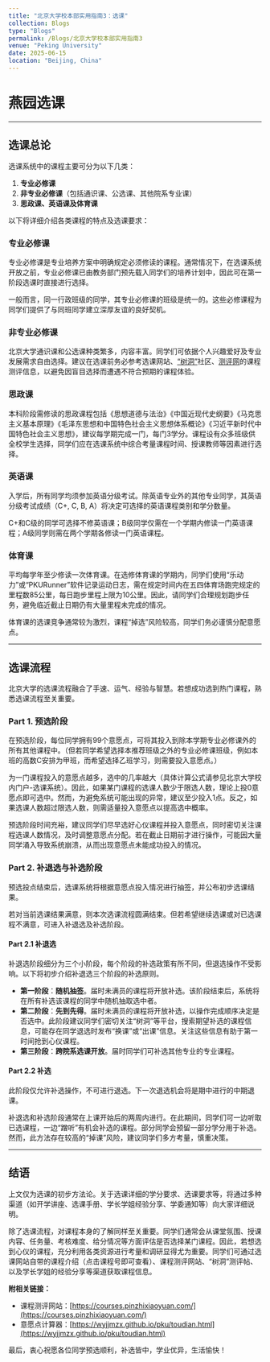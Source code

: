 ```yaml
---
title: "北京大学校本部实用指南3：选课"
collection: Blogs
type: "Blogs"
permalink: /Blogs/北京大学校本部实用指南3
venue: "Peking University"
date: 2025-06-15
location: "Beijing, China"
---
```


# 燕园选课

---

## 选课总论

选课系统中的课程主要可分为以下几类：

1.  **专业必修课**
2.  **非专业必修课**（包括通识课、公选课、其他院系专业课）
3.  **思政课、英语课及体育课**

以下将详细介绍各类课程的特点及选课要求：

### 专业必修课

专业必修课是专业培养方案中明确规定必须修读的课程。通常情况下，在选课系统开放之前，专业必修课已由教务部门预先载入同学们的培养计划中，因此可在第一阶段选课时直接进行选择。

一般而言，同一行政班级的同学，其专业必修课的班级是统一的。这些必修课程为同学们提供了与同班同学建立深厚友谊的良好契机。

### 非专业必修课

北京大学通识课和公选课种类繁多，内容丰富。同学们可依据个人兴趣爱好及专业发展需求自由选择。建议在选课前务必参考选课网站、[“树洞”](https://treehole.pku.edu.cn/web/)社区、[测评网](https://courses.pinzhixiaoyuan.com/)的课程测评信息，以避免因盲目选择而遭遇不符合预期的课程体验。

### 思政课

本科阶段需修读的思政课程包括《思想道德与法治》《中国近现代史纲要》《马克思主义基本原理》《毛泽东思想和中国特色社会主义思想体系概论》《习近平新时代中国特色社会主义思想》，建议每学期完成一门，每门3学分。课程设有众多班级供全校学生选择，同学们应在选课系统中综合考量课程时间、授课教师等因素进行选择。

### 英语课

入学后，所有同学均须参加英语分级考试。除英语专业外的其他专业同学，其英语分级考试成绩（C+, C, B, A）将决定可选择的英语课程类别和学分数量。

C+和C级的同学可选择不修英语课；B级同学仅需在一个学期内修读一门英语课程；A级同学则需在两个学期各修读一门英语课程。

### 体育课

平均每学年至少修读一次体育课。在选修体育课的学期内，同学们使用“乐动力”或“PKURunner”软件记录运动日志，需在规定时间内在五四体育场跑完规定的里程数85公里，每日跑步里程上限为10公里。因此，请同学们合理规划跑步任务，避免临近截止日期仍有大量里程未完成的情况。

体育课的选课竞争通常较为激烈，课程“掉选”风险较高，同学们务必谨慎分配意愿点。

---

## 选课流程

北京大学的选课流程融合了手速、运气、经验与智慧。若想成功选到热门课程，熟悉选课流程至关重要。

### Part 1. 预选阶段

在预选阶段，每位同学拥有99个意愿点，可将其投入到除本学期专业必修课外的所有其他课程中。（但若同学希望选择本推荐班级之外的专业必修课班级，例如本班的高数C安排为甲班，而希望选择乙班学习，则需要投入意愿点。）

为一门课程投入的意愿点越多，选中的几率越大（具体计算公式请参见北京大学校内门户-选课系统）。因此，如果某门课程的选课人数少于限选人数，理论上投0意愿点即可选中。然而，为避免系统可能出现的异常，建议至少投入1点。反之，如果选课人数超过限选人数，则需适量投入意愿点以提高选中概率。

预选阶段时间充裕，建议同学们尽早选好心仪课程并投入意愿点，同时密切关注课程选课人数情况，及时调整意愿点分配。若在截止日期前才进行操作，可能因大量同学涌入导致系统崩溃，从而出现意愿点未能成功投入的情况。

### Part 2. 补退选与补选阶段

预选投点结束后，选课系统将根据意愿点投入情况进行抽签，并公布初步选课结果。

若对当前选课结果满意，则本次选课流程圆满结束。但若希望继续选课或对已选课程不满意，可进入补退选及补选阶段。

#### Part 2.1 补退选

补退选阶段细分为三个小阶段，每个阶段的补选政策有所不同，但退选操作不受影响。以下将初步介绍补退选三个阶段的补选原则。

* **第一阶段**：**随机抽签**。届时未满员的课程将开放补选。该阶段结束后，系统将在所有补选该课程的同学中随机抽取选中者。
* **第二阶段**：**先到先得**。届时未满员的课程将开放补选，以操作完成顺序决定是否选中。此阶段建议同学们密切关注“树洞”等平台，搜索期望补选的课程信息，可能存在同学退选时发布“换课”或“出课”信息。关注这些信息有助于第一时间抢到心仪课程。
* **第三阶段**：**跨院系选课开放**。届时同学们可补选其他专业的专业课程。

#### Part 2.2 补选

此阶段仅允许补选操作，不可进行退选。下一次退选机会将是期中进行的中期退课。

补退选和补选阶段通常在上课开始后的两周内进行。在此期间，同学们可一边听取已选课程，一边“蹭听”有机会补选的课程。部分同学会预留一部分学分用于补选。然而，此方法存在较高的“掉课”风险，建议同学们多方考量，慎重决策。

---

## 结语

上文仅为选课的初步方法论。关于选课详细的学分要求、选课要求等，将通过多种渠道（如开学讲座、选课手册、学长学姐经验分享、学委通知等）向大家详细说明。

除了选课流程，对课程本身的了解同样至关重要。同学们通常会从课堂氛围、授课内容、任务量、考核难度、给分情况等方面评估是否选择某门课程。因此，若想选到心仪的课程，充分利用各类资源进行考量和调研显得尤为重要。同学们可通过选课网站自带的课程介绍（点击课程号即可查看）、课程测评网站、“树洞”测评帖、以及学长学姐的经验分享等渠道获取课程信息。

**附相关链接：**
* 课程测评网站：[https://courses.pinzhixiaoyuan.com/](https://courses.pinzhixiaoyuan.com/)
* 意愿点计算器：[https://wyjjmzx.github.io/pku/toudian.html](https://wyjjmzx.github.io/pku/toudian.html)

最后，衷心祝愿各位同学预选顺利，补选皆中，学业优异，生活愉快！
